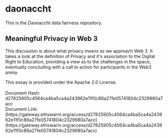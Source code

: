 # daonaccht
This is the Daonaccht data fairness repository. 

## Meaningful Privacy in Web 3 
<p>
This discussion is about what privacy means as we approach Web 3. It takes a look at the definition of Privacy and it's association to the Digital Right to Education, 
providing a view as to the challenges in the space, eventually concluding with a call to action for participants in the Web3 arena. 
  </p>
This essay is provided under the Apache 2.0 License. 
<br/>
<br/>Document Hash: d27825905c4564ca4ba5ca4a243962e11f0c86a27fe05741804c2329980a7acc
<br/>Document Link: [https://gateway.ethswarm.org/access/d27825905c4564ca4ba5ca4a243962e11f0c86a27fe05741804c2329980a7acc](https://gateway.ethswarm.org/access/d27825905c4564ca4ba5ca4a243962e11f0c86a27fe05741804c2329980a7acc)

